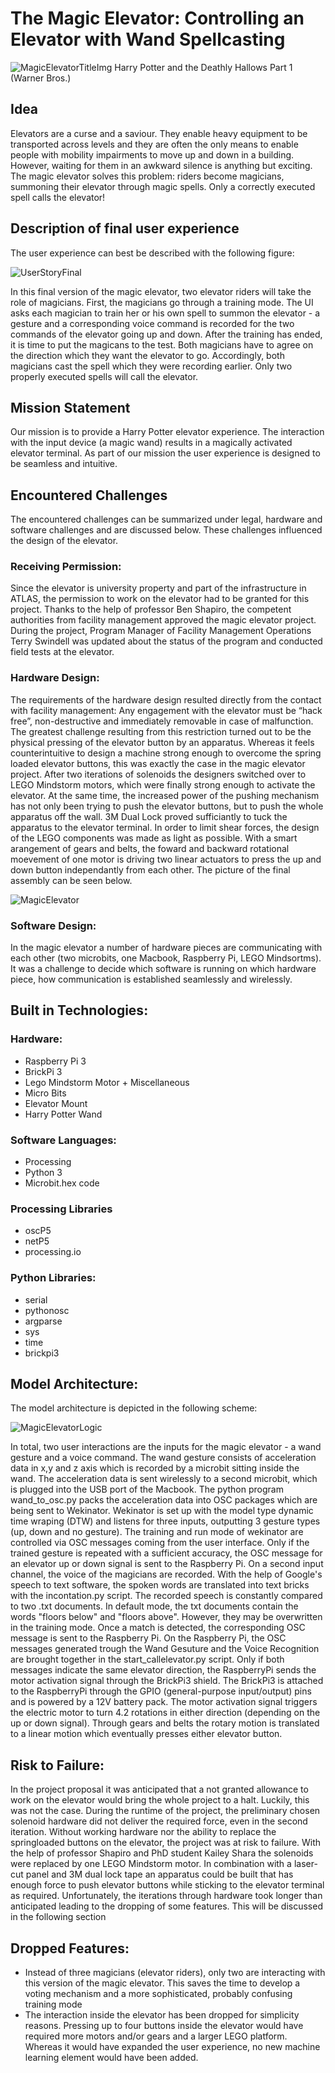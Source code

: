 # The Magic Elevator: Controlling an Elevator with Wand Spellcasting 

![MagicElevatorTitleImg](https://imagesvc.timeincapp.com/v3/mm/image?url=https%3A%2F%2Ftimedotcom.files.wordpress.com%2F2015%2F11%2Fharry-potter-and-the-deathly-hallows-part-i_10d0b26f.jpg)
Harry Potter and the Deathly Hallows Part 1 (Warner Bros.)

## Idea
Elevators are a curse and a saviour. They enable heavy equipment to be transported across levels and they are often the only means to enable people with mobility impairments to move up and down in a building. However, waiting for them in an awkward silence is anything but exciting. The magic elevator solves this problem: riders become magicians, summoning their elevator through magic spells. Only a correctly executed spell calls the elevator! 


## Description of final user experience
The user experience can best be described with the following figure:

![UserStoryFinal](https://user-images.githubusercontent.com/46902147/56617879-3e11a680-65de-11e9-84a1-052fa412968c.png)

In this final version of the magic elevator, two elevator riders will take the role of magicians. First, the magicians go through a training mode. The UI asks each magician to train her or his own spell to summon the elevator - a gesture and a corresponding voice command is recorded for the two commands of the elevator going up and down. After the training has ended, it is time to put the magicans to the test. Both magicians have to agree on the direction which they want the elevator to go. Accordingly, both magicians cast the spell which they were recording earlier. Only two properly executed spells will call the elevator. 



## Mission Statement
Our mission is to provide a Harry Potter elevator experience. The interaction with the input device (a magic wand) results in a magically activated elevator terminal. As part of our mission the user experience is designed to be seamless and intuitive.


## Encountered Challenges
The encountered challenges can be summarized under legal, hardware and software challenges and are discussed below. These challenges influenced the design of the elevator.

### Receiving Permission:
Since the elevator is university property and part of the infrastructure in ATLAS, the permission to work on the elevator had to be granted for this project. Thanks to the help of professor Ben Shapiro, the competent authorities from facility management approved the magic elevator project. During the project, Program Manager of Facility Management Operations Terry Swindell was updated about the status of the program and conducted field tests at the elevator. 

### Hardware Design:
The requirements of the hardware design resulted directly from the contact with facility management: Any engagement with the elevator must be “hack free”, non-destructive and immediately removable in case of malfunction. The greatest challenge resulting from this restriction turned out to be the physical pressing of the elevator button by an apparatus. 
Whereas it feels counterintuitive to design a machine strong enough to overcome the spring loaded elevator buttons, this was exactly the case in the magic elevator project. After two iterations of solenoids the designers switched over to LEGO Mindstorm motors, which were finally strong enough to activate the elevator. At the same time, the increased power of the pushing mechanism has not only been trying to push the elevator buttons, but to push the whole apparatus off the wall. 3M Dual Lock proved sufficiantly to tuck the apparatus to the elevator terminal. In order to limit shear forces, the design of the LEGO components was made as light as possible. With a smart arangement of gears and belts, the foward and backward rotational moevement of one motor is driving two linear actuators to press the up and down button independantly from each other. The picture of the final assembly can be seen below.


![MagicElevator](https://user-images.githubusercontent.com/46902147/56620131-170aa300-65e5-11e9-92e9-9dce94901ad8.jpg)

### Software Design:
In the magic elevator a number of hardware pieces are communicating with each other (two microbits, one Macbook, Raspberry Pi, LEGO Mindsortms). It was a challenge to decide which software is running on which hardware piece, how communication is established seamlessly and wirelessly. 



## Built in Technologies:
### Hardware:
- Raspberry Pi 3
- BrickPi 3
- Lego Mindstorm Motor + Miscellaneous
- Micro Bits
- Elevator Mount
- Harry Potter Wand 

### Software Languages:
- Processing
- Python 3
- Microbit.hex code

### Processing Libraries
- oscP5
- netP5
- processing.io

### Python Libraries:
- serial
- pythonosc
- argparse
- sys
- time
- brickpi3

## Model Architecture:

The model architecture is depicted in the following scheme:

![MagicElevatorLogic](https://user-images.githubusercontent.com/46902147/56620778-5934e400-65e7-11e9-9690-3f9e9c04515c.png)

In total, two user interactions are the inputs for the magic elevator - a wand gesture and a voice command. The wand gesture consists of acceleration data in x,y and z axis which is recorded by a microbit sitting inside the wand. The acceleration data is sent wirelessly to a second microbit, which is plugged into the USB port of the Macbook. The python program wand_to_osc.py packs the acceleration data into OSC packages which are being sent to Wekinator. Wekinator is set up with the model type dynamic time wraping (DTW) and listens for three inputs, outputting 3 gesture types (up, down and no gesture). The training and run mode of wekinator are controlled via OSC messages coming from the user interface. Only if the trained gesture is repeated with a sufficient accuracy, the OSC message for an elevator up or down signal is sent to the Raspberry Pi. On a second input channel, the voice of the magicians are recorded. With the help of Google's speech to text software, the spoken words are translated into text bricks with the incontation.py script. The recorded speech is constantly compared to two .txt documents. In default mode, the txt documents contain the words "floors below" and "floors above". However, they may be overwritten in the training mode. Once a match is detected, the corresponding OSC message is sent to the Raspberry Pi. On the Raspberry Pi, the OSC messages generated trough the Wand Gesuture and the Voice Recognition are brought together in the start_callelevator.py script. Only if both messages indicate the same elevator direction, the RaspberryPi sends the motor activation signal through the BrickPi3 shield. The BrickPi3 is attached to the RaspberryPi through the GPIO (general-purpose input/output) pins and is powered by a 12V battery pack. The motor activation signal triggers the electric motor to turn 4.2 rotations in either direction (depending on the up or down signal). Through gears and belts the rotary motion is translated to a linear motion which eventually presses either elevator button.

## Risk to Failure:
In the project proposal it was anticipated that a not granted allowance to work on the elevator would bring the whole project to a halt. Luckily, this was not the case. During the runtime of the project, the preliminary chosen solenoid hardware did not deliver the required force, even in the second iteration. Without working hardware nor the ability to replace the springloaded buttons on the elevator, the project was at risk to failure. With the help of professor Shapiro and PhD student Kailey Shara the solenoids were replaced by one LEGO Mindstorm motor. In combination with a laser-cut panel and 3M dual lock tape an apparatus could be built that has enough force to push elevator buttons while sticking to the elevator terminal as required. Unfortunately, the iterations through hardware took longer than anticipated leading to the dropping of some features. This will be discussed in the following section

## Dropped Features:
- Instead of three magicians (elevator riders), only two are interacting with this version of the magic elevator. This saves the time to develop a voting mechanism and a more sophisticated, probably confusing training mode
- The interaction inside the elevator has been dropped for simplicity reasons. Pressing up to four buttons inside the elevator would have required more motors and/or gears and a larger LEGO platform. Whereas it would have expanded the user experience, no new machine learning element would have been added. 




